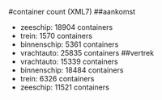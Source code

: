 #container count (XML7)
##aankomst
* zeeschip: 18904 containers
* trein: 1570 containers
* binnenschip: 5361 containers
* vrachtauto: 25835 containers
##vertrek
* vrachtauto: 15339 containers
* binnenschip: 18484 containers
* trein: 6326 containers
* zeeschip: 11521 containers
